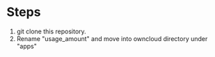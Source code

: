 # Steps
1. git clone this repository.
2. Rename "usage_amount" and move into owncloud directory under "apps"
